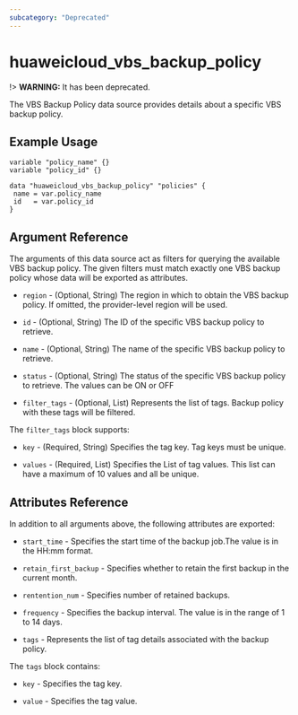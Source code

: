 ```yaml
---
subcategory: "Deprecated"
---
```


# huaweicloud\_vbs\_backup\_policy

!> **WARNING:** It has been deprecated.

The VBS Backup Policy data source provides details about a specific VBS backup policy.

## Example Usage

 ```hcl
variable "policy_name" {}
variable "policy_id" {}

data "huaweicloud_vbs_backup_policy" "policies" {
  name = var.policy_name
  id   = var.policy_id
}
 ```

## Argument Reference

The arguments of this data source act as filters for querying the available VBS backup policy. The given filters must
match exactly one VBS backup policy whose data will be exported as attributes.

* `region` - (Optional, String) The region in which to obtain the VBS backup policy. If omitted, the provider-level
  region will be used.

* `id` - (Optional, String) The ID of the specific VBS backup policy to retrieve.

* `name` - (Optional, String) The name of the specific VBS backup policy to retrieve.

* `status` - (Optional, String) The status of the specific VBS backup policy to retrieve. The values can be ON or OFF

* `filter_tags` - (Optional, List) Represents the list of tags. Backup policy with these tags will be filtered.

The `filter_tags` block supports:

* `key` - (Required, String) Specifies the tag key. Tag keys must be unique.

* `values` - (Required, List) Specifies the List of tag values. This list can have a maximum of 10 values and all be
  unique.

## Attributes Reference

In addition to all arguments above, the following attributes are exported:

* `start_time` - Specifies the start time of the backup job.The value is in the HH:mm format.

* `retain_first_backup` - Specifies whether to retain the first backup in the current month.

* `rentention_num` - Specifies number of retained backups.

* `frequency` - Specifies the backup interval. The value is in the range of 1 to 14 days.

* `tags` - Represents the list of tag details associated with the backup policy.

The `tags` block contains:

* `key` - Specifies the tag key.

* `value` - Specifies the tag value.
